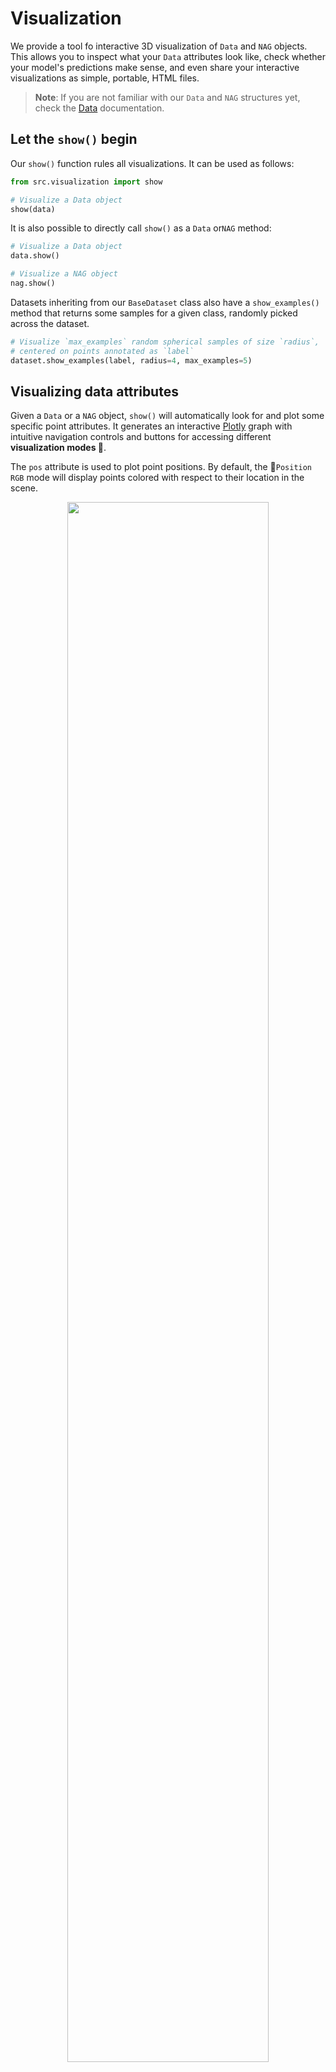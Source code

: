 # Visualization

We provide a tool fo interactive 3D visualization of `Data` and `NAG` objects. 
This allows you to inspect what your `Data` attributes look like, check whether your model's 
predictions make sense, and even share your interactive visualizations as 
simple, portable, HTML files. 

> **Note**: If you are not familiar with our `Data` and `NAG` structures yet, 
> check the [Data](docs/data_structures.md) documentation.

## Let the `show()` begin
Our `show()` function rules all visualizations. It can be used as follows:

```python
from src.visualization import show

# Visualize a Data object
show(data)
```

It is also possible to directly call `show()` as a `Data` or`NAG` method:

```python
# Visualize a Data object
data.show()

# Visualize a NAG object
nag.show()
```

Datasets inheriting from our `BaseDataset` class also have a `show_examples()` 
method that returns some samples for a given class, randomly picked across the 
dataset.

```python
# Visualize `max_examples` random spherical samples of size `radius`, 
# centered on points annotated as `label`
dataset.show_examples(label, radius=4, max_examples=5)
```

## Visualizing data attributes
Given a `Data` or a `NAG` object, `show()` will automatically look for and plot 
some specific point attributes. It generates an interactive 
[Plotly](https://plotly.com/python) graph with intuitive navigation controls and
buttons for accessing different **visualization modes 🔘**.

The `pos` attribute is used to plot point positions. By default, the 
🔘`Position RGB` mode will display points colored with respect to their location 
in the scene.

<p align="center">
  <img width="80%" src="../media/viz_pos.png">
</p>

If the points carry colors in the `rgb` attribute, the 🔘`RGB` mode will display 
them.

<p align="center">
  <img width="80%" src="../media/viz_rgb.png">
</p>

If the points carry semantic segmentation labels in the `y` attribute, the 
🔘`Labels` mode  will display them. In addition, `class_colors` and `class_names` 
can be passed to `show()` to adjust the color palette and the name displayed 
when mouse hovering the graph. Similarly, if the points carry panoptic 
segmentation labels in the `obj` attribute, the 🔘`Panoptic` mode will show them.
Passing `stuff_classes` and `num_classes` to `show()` allows for adjusting how
_thing_, _stuff_, and _void_ classes are displayed.

<p align="center">
  <img width="80%" src="../media/viz_y.png">
</p>

If the points carry some features in the `x` attribute, the 🔘`Features 3D` mode
will display them. This only supports point-wise features stored as 1D or 2D 
tensors. If the tensor contains only 1 channel, the attribute will be 
represented with a grayscale colormap. If the tensor contains 2 or 3 channels,
these will be represented as RGB, with an additional all-1 channel if need be.
If the tensor contains more than 3 channels, a PCA projection to RGB will be 
shown. In any case, the attribute values will be rescaled with respect to their
statistics before visualization, meaning that colors may not compare between two
different plots.

<p align="center">
  <img width="80%" src="../media/viz_x.png">
</p>

If the points carry superpoint partition indices in the `super_index` attribute,
the 🔘`Level i` modes will display partition level `i`. Several options can be 
passed to `show()` to adjust how partitions are shown: with centroids, with 
horizontal graph edges, with vertical graph edges, with feature-colored edges, 
etc. See the exhaustive list of parameters of `show()` for more details.

<p align="center">
  <img width="80%" src="../media/viz_p2.png">
</p>

If the points carry semantic segmentation predictions in the `semantic_pred` 
attribute, the 🔘`Semantic Pred.` mode  will display them. Besides, if both 
`semantic_pred` and `y` can be found in the input, the 🔘`Error` button can be
used to highlight the erroneous predictions, as shown in red here below. 
Similarly, `panoptic_pred` attributes can be visualized in the 
🔘`Panoptic Pred.` mode.

<p align="center">
  <img width="80%" src="../media/viz_errors.png">
</p>

> **Tip 💡**: **Want to visualize other point attributes stored in your `Data` 
> object ?** Pass them to `show(keys=...)` to have them displayed !

## Points selection for visualization
Our [Plotly](https://plotly.com/python)-based visualization is mostly meant for
quick interactive experiments with ~10⁵ points. While it is possible to 
visualize more points at once, Plotly will take a while to generate the plot. We 
provide several tools for reducing the number of point displayed, hence 
accelerating the visualization speed.

Say you have the following large-scale visualization.

<p align="center">
  <img width="80%" src="../media/viz_100k.png">
</p>

You can choose to alleviate the visualization time by sampling some points.
This can be done in one of two ways:

- random sampling with respect to a maximum point budget with:
```python
show(max_points=...)
```

- grid sampling (ie voxelization) with:
```python
show(voxel=...)
```

This can make your visualization run faster, at the expense of resolution.

<p align="center">
  <img width="80%" src="../media/viz_10k.png">
</p>

Another strategy is to simply visualize a smaller area. To this end, one can 
visualize only a spherical crop of the scene with:
```python
show(radius=..., center=...)
```

<p align="center">
  <img width="80%" src="../media/viz_radius_center.png">
</p>

We also provide a tool for displaying point selections with: 
```python
show(select=..., alpha=...)
```

This internally calls `NAG.select()` and `Data.select()` and applies an
`alpha` opacity to the non-selected points. This is typically useful for 
visualizing binary masks across the scene. Here is, for example, the mask
corresponding to the previous spherical cropping operation.

<p align="center">
  <img width="80%" src="../media/viz_select.png">
</p>

## Sharing your visualization as an HTML
You can export your Plotly figure as an HTML file which can be conveniently
opened by virtually anyone with a browser. To this end, simply specify a `path` 
to which your HTML should be saved, along with a figure `title`, if need be: 
```python
show(path=None, title=None)
```


## Exhaustive parameter list for `show()`
Here is the list of supported parameters for `show()`:

| Parameter  |            Type             | Description                                                                                                                                                                                                                                                                                                                                                                                                                           |
|:------------- |:---------------------------:|:--------------------------------------------------------------------------------------------------------------------------------------------------------------------------------------------------------------------------------------------------------------------------------------------------------------------------------------------------------------------------------------------------------------------------------------|
| `input` |       `Data` or `NAG`       | `Data` or `NAG` object to visualize                                                                                                                                                                                                                                                                                                                                                                                                   |
| `keys` |    `List(str)` or `str`     | By default, the following attributes will be parsed in `input` for visualization {`pos`, `rgb`, `y`, `obj`, `semantic_pred`, `obj_pred`}. Yet, if `input` contains other attributes that you want to visualize, these can be passed as `keys`. This only supports point-wise attributes stored as 1D or 2D tensors. If the tensor contains only 1 channel, the attribute will be represented with a grayscale colormap. If the tensor |contains 2 or 3 channels, these will be represented as RGB, with an additional all-1 channel if need be. If the tensor contains more than 3 channels, a PCA projection to RGB will be shown. In any case, the attribute values will be rescaled with respect to their statistics before visualization, meaning that colors may not compare between two different plots |
| `figsize` |            `int`            | Figure dimensions will be `(figsize, figsize/2)` if `width` and `height` are not specified                                                                                                                                                                                                                                                                                                                                            |
| `width` |            `int`            | Figure width                                                                                                                                                                                                                                                                                                                                                                                                                          |
| `height` |            `int`            | Figure height                                                                                                                                                                                                                                                                                                                                                                                                                         |
| `class_names` |         `List(str)`         | Names for point labels found in attributes `y` and `semantic_pred`                                                                                                                                                                                                                                                                                                                                                                    |
| `class_colors` | `List(List(int, int, int))` | Colors palette for point labels found in attributes `y` and `semantic_pred`                                                                                                                                                                                                                                                                                                                                                           |
| `stuff_classes` |         `List(int)`         | Semantic labels of the classes considered as `stuff` for instance and panoptic segmentation. If `y` and `obj` are found in the point attributes, the stuff annotations will appear accordingly. Otherwise, stuff instance labeling will appear as any other object                                                                                                                                                                    |
| `num_classes` |            `int`            | Number of valid classes. By convention, we assume `y ∈ [0, num_classes-1]` are VALID LABELS, while `y < 0` AND `y >= num_classes` ARE VOID LABELS                                                                                                                                                                                                                                                                                     |
| `hide_void_pred` |           `bool`            | Whether predictions on points labeled as VOID be visualized                                                                                                                                                                                                                                                                                                                                                                           |
| `voxel` |           `float`           | Voxel size to subsample the point cloud to facilitate visualization                                                                                                                                                                                                                                                                                                                                                                   |
| `max_points` |            `int`            | Maximum number of points displayed to facilitate visualization                                                                                                                                                                                                                                                                                                                                                                        |
| `point_size` |      `int` or `float`       | Size of point markers                                                                                                                                                                                                                                                                                                                                                                                                                 |
| `centroid_size` |      `int` or `float`       | Size of superpoint markers                                                                                                                                                                                                                                                                                                                                                                                                            |
| `error_color` |    `List(int, int, int)`    | Color used to identify mis-predicted points                                                                                                                                                                                                                                                                                                                                                                                           |
| `centroids` |           `bool`            | Whether superpoint centroids should be displayed                                                                                                                                                                                                                                                                                                                                                                                      |
| `h_edge` |           `bool`            | Whether horizontal edges should be displayed (only if `centroids=True`)                                                                                                                                                                                                                                                                                                                                                               |
| `h_edge_attr` |           `bool`            | Whether the edges should be colored by their features found in `edge_attr` (only if `h_edge=True`)                                                                                                                                                                                                                                                                                                                                    |
| `h_edge_width` |           `float`           | Width of the horizontal edges, if `h_edge=True`. Defaults to `None`, in which case `point_size` will be used for the edge width                                                                                                                                                                                                                                                                                                       |
| `v_edge` |           `bool`            | Whether vertical edges should be displayed (only if `centroids=True` and `gap` is not `None`)                                                                                                                                                                                                                                                                                                                                         |
| `v_edge_width` |           `float`           | Width of the vertical edges, if `v_edge=True`. Defaults to `None`, in which case `point_size` will be used for the edge width                                                                                                                                                                                                                                                                                                         |
| `gap` | `List(float, float, float)` | If `None`, the hierarchical graphs will be overlaid on the points. If not `None`, a 3D tensor indicating the offset by which the hierarchical graphs should be plotted                                                                                                                                                                                                                                                                |
| `radius` |           `float`           | If not `None`, only visualize a spherical sampling of the input data, centered on `center` and with size `radius`. This option is not compatible with `select`                                                                                                                                                                                                                                                                        |
| `center` | `List(float, float, float)` | If `radius` is provided, only visualize a spherical sampling of the input data, centered on `center` and with size `radius`. If `None`, the center of the scene will be used                                                                                                                                                                                                                                                          |
| `select` |    `Tuple(int, Tensor)`     | If not `None`, will call `Data.select(*select)` or `NAG.select(*select)` on the input data (depending on its nature) and the coloring schemes will illustrate it. This option is not compatible with `radius`                                                                                                                                                                                                                         |
| `alpha` |           `float`           | Rules the whitening of selected points, nodes and edges (only if  select is not `None`)                                                                                                                                                                                                                                                                                                                                               |
| `alpha_super` |           `float`           | Rules the whitening of superpoints (only if select is not `None`). If `None`, alpha will be used as fallback                                                                                                                                                                                                                                                                                                                          |
| `alpha_stuff` |           `float`           | Rules the whitening of stuff points (only if the input points have `obj` and `semantic_pred` attributes, and `stuff_classes` or `num_classes` is specified). If `None`, `alpha` will be used as fallback                                                                                                                                                                                                                              |
| `point_symbol` |            `str`            | Marker symbol used for points. Must be one of `{'circle', 'circle-open', 'square', 'square-open', 'diamond', 'diamond-open', 'cross', 'x'}`. Defaults to `'circle'`                                                                                                                                                                                                                                                                   |
| `centroid_symbol` |            `str`            | Marker symbol used for centroids. Must be one of `{'circle', 'circle-open', 'square', 'square-open', 'diamond', 'diamond-open', 'cross', 'x'}`. Defaults to `'circle'`                                                                                                                                                                                                                                                                |
| `colorscale` |            `str`            | Plotly colorscale used for coloring 1D continuous features. See https://plotly.com/python/builtin-colorscales for options                                                                                                                                                                                                                                                                                                             |
| `path` | `str` | If not `None`, `path` will be used for storing the Plotly figure as an HTML file |
| `title` | `str` | Title for the Plotly figure |
| `kwargs` |                             |                                                                                                                                                                                                                                                                                                                                                                                                                                      | 


## 🚀  Getting started with visualization
See the `notebooks/demo_nag.ipyng` notebook to play with our visualization tool 
on a provided `NAG`, without needing a whole dataset.

For more information, have a look at the code in `src.visualization`, it is
fairly commented and should help you gain a deeper understanding of the 
visualization mechanisms.
